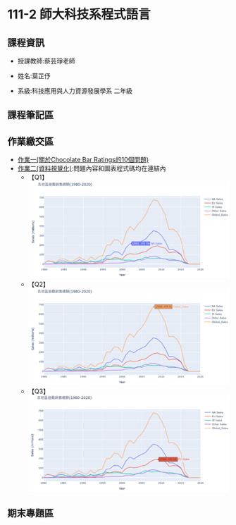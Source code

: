 # 111-2 師大科技系程式語言

## 課程資訊

- 授課教師:蔡芸琤老師

- 姓名:葉芷伃

- 系級:科技應用與人力資源發展學系 二年級

## 課程筆記區
## 作業繳交區

- [作業一(關於Chocolate Bar Ratings的10個問題)](https://github.com/Una-Yeh/PL/blob/main/hw1/hw1.ipynb)
- [作業二(資料視覺化)](https://github.com/Una-Yeh/PL/blob/main/hw2/hw2.ipynb):問題內容和圖表程式碼均在連結內
  - 【Q1】
![1](https://github.com/Una-Yeh/PL/blob/main/hw2/1.PNG)
  - 【Q2】
![2](https://github.com/Una-Yeh/PL/blob/main/hw2/2.PNG)
  - 【Q3】
![3](https://github.com/Una-Yeh/PL/blob/main/hw2/3.PNG)

## 期末專題區